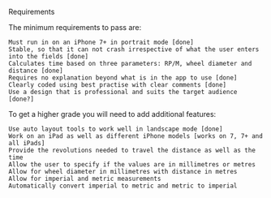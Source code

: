 Requirements

The minimum requirements to pass are:

    Must run in on an iPhone 7+ in portrait mode [done]
    Stable, so that it can not crash irrespective of what the user enters into the fields [done]
    Calculates time based on three parameters: RP/M, wheel diameter and distance [done]
    Requires no explanation beyond what is in the app to use [done]
    Clearly coded using best practise with clear comments [done]
    Use a design that is professional and suits the target audience [done?]

To get a higher grade you will need to add additional features:

    Use auto layout tools to work well in landscape mode [done]
    Work on an iPad as well as different iPhone models [works on 7, 7+ and all iPads]
    Provide the revolutions needed to travel the distance as well as the time
    Allow the user to specify if the values are in millimetres or metres
    Allow for wheel diameter in millimetres with distance in metres
    Allow for imperial and metric measurements
    Automatically convert imperial to metric and metric to imperial
